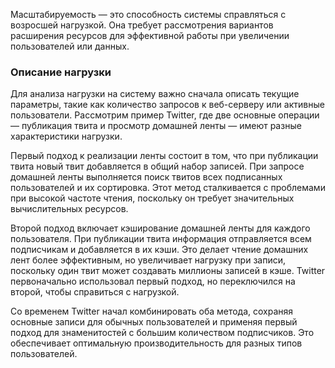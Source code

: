 Масштабируемость — это способность системы справляться с возросшей нагрузкой. Она требует рассмотрения вариантов расширения ресурсов для эффективной работы при увеличении пользователей или данных.
### Описание нагрузки
Для анализа нагрузки на систему важно сначала описать текущие параметры, такие как количество запросов к веб-серверу или активные пользователи. Рассмотрим пример Twitter, где две основные операции — публикация твита и просмотр домашней ленты — имеют разные характеристики нагрузки.

Первый подход к реализации ленты состоит в том, что при публикации твита новый твит добавляется в общий набор записей. При запросе домашней ленты выполняется поиск твитов всех подписанных пользователей и их сортировка. Этот метод сталкивается с проблемами при высокой частоте чтения, поскольку он требует значительных вычислительных ресурсов.



Второй подход включает кэширование домашней ленты для каждого пользователя. При публикации твита информация отправляется всем подписчикам и добавляется в их кэши. Это делает чтение домашних лент более эффективным, но увеличивает нагрузку при записи, поскольку один твит может создавать миллионы записей в кэше. Twitter первоначально использовал первый подход, но переключился на второй, чтобы справиться с нагрузкой.

Со временем Twitter начал комбинировать оба метода, сохраняя основные записи для обычных пользователей и применяя первый подход для знаменитостей с большим количеством подписчиков. Это обеспечивает оптимальную производительность для разных типов пользователей.